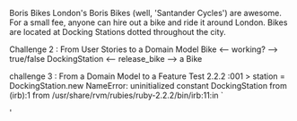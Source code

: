 Boris Bikes 
London's Boris Bikes (well, 'Santander Cycles') are awesome. For a small fee, anyone can hire out a bike and ride it around London. Bikes are located at Docking Stations dotted throughout the city.

Challenge 2  : From User Stories to a Domain Model
	Bike <-- working? --> true/false
	DockingStation <-- release_bike --> a Bike

challenge 3  : From a Domain Model to a Feature Test 
        2.2.2 :001 > station = DockingStation.new
	NameError: uninitialized constant DockingStation
            from (irb):1
	    from /usr/share/rvm/rubies/ruby-2.2.2/bin/irb:11:in `<main>'
 
